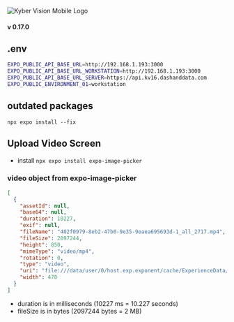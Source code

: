 ![Kyber Vision Mobile Logo](./assets/images/kyberVisionLogo01.png)

#### v 0.17.0

## .env

```bash
EXPO_PUBLIC_API_BASE_URL=http://192.168.1.193:3000
EXPO_PUBLIC_API_BASE_URL_WORKSTATION=http://192.168.1.193:3000
EXPO_PUBLIC_API_BASE_URL_SERVER=https://api.kv16.dashanddata.com
EXPO_PUBLIC_ENVIRONMENT_01=workstation
```

## outdated packages

`npx expo install --fix`

## Upload Video Screen

- install `npx expo install expo-image-picker`

### video object from expo-image-picker

```json
[
  {
    "assetId": null,
    "base64": null,
    "duration": 10227,
    "exif": null,
    "fileName": "402f0979-8eb2-47b0-9e35-9eaea695693d-1_all_2717.mp4",
    "fileSize": 2097244,
    "height": 850,
    "mimeType": "video/mp4",
    "rotation": 0,
    "type": "video",
    "uri": "file:///data/user/0/host.exp.exponent/cache/ExperienceData/%2540costa-rica%252Fkyber-vision-mobile-17/ImagePicker/239b138b-1734-4528-b1f9-9dd9c3eaf7ee.mp4",
    "width": 478
  }
]
```

- duration is in milliseconds (10227 ms = 10.227 seconds)
- fileSize is in bytes (2097244 bytes = 2 MB)
